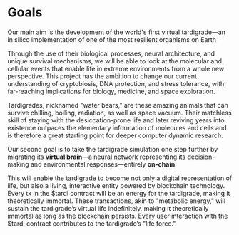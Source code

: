 # Goals

Our main aim is the development of the world's first virtual tardigrade—an in silico implementation of one of the most resilient organisms on Earth

Through the use of their biological processes, neural architecture, and unique survival mechanisms, we will be able to look at the molecular and cellular events that enable life in extreme environments from a whole new perspective. This project has the ambition to change our current understanding of cryptobiosis, DNA protection, and stress tolerance, with far-reaching implications for biology, medicine, and space exploration.

Tardigrades, nicknamed "water bears," are these amazing animals that can survive chilling, boiling, radiation, as well as space vacuum. Their matchless skill of staying with the desiccation-prone life and later reviving years into existence outpaces the elementary information of molecules and cells and is therefore a great starting point for deeper computer dynamic research.

Our second goal is to take the tardigrade simulation one step further by migrating its **virtual brain**—a neural network representing its decision-making and environmental responses—entirely **on-chain**.

This will enable the tardigrade to become not only a digital representation of life, but also a living, interactive entity powered by blockchain technology. Every tx in the $tardi contract will be an energy for the tardigrade, making it theoretically immortal. These transactions, akin to "metabolic energy," will sustain the tardigrade’s virtual life indefinitely, making it theoretically immortal as long as the blockchain persists. Every user interaction with the $tardi contract contributes to the tardigrade’s "life force."
